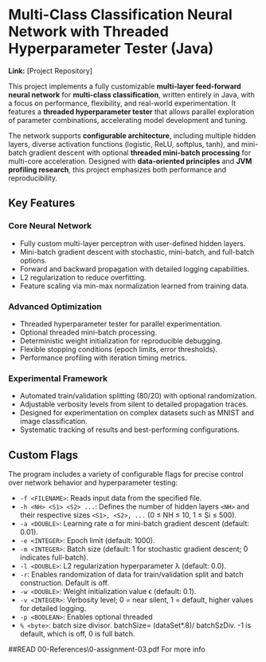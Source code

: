# Multi-Class Classification Neural Network with Threaded Hyperparameter Tester (Java)

**Link:** [Project Repository]  

This project implements a fully customizable **multi-layer feed-forward neural network** for **multi-class classification**, written entirely in Java, with a focus on performance, flexibility, and real-world experimentation. It features a **threaded hyperparameter tester** that allows parallel exploration of parameter combinations, accelerating model development and tuning.  

The network supports **configurable architecture**, including multiple hidden layers, diverse activation functions (logistic, ReLU, softplus, tanh), and mini-batch gradient descent with optional **threaded mini-batch processing** for multi-core acceleration. Designed with **data-oriented principles** and **JVM profiling research**, this project emphasizes both performance and reproducibility.  

## Key Features

### Core Neural Network
- Fully custom multi-layer perceptron with user-defined hidden layers.
- Mini-batch gradient descent with stochastic, mini-batch, and full-batch options.
- Forward and backward propagation with detailed logging capabilities.
- L2 regularization to reduce overfitting.
- Feature scaling via min-max normalization learned from training data.  

### Advanced Optimization
- Threaded hyperparameter tester for parallel experimentation.
- Optional threaded mini-batch processing.
- Deterministic weight initialization for reproducible debugging.
- Flexible stopping conditions (epoch limits, error thresholds).
- Performance profiling with iteration timing metrics.  

### Experimental Framework
- Automated train/validation splitting (80/20) with optional randomization.
- Adjustable verbosity levels from silent to detailed propagation traces.
- Designed for experimentation on complex datasets such as MNIST and image classification.
- Systematic tracking of results and best-performing configurations.  

## Custom Flags

The program includes a variety of configurable flags for precise control over network behavior and hyperparameter testing:  

- `-f <FILENAME>`: Reads input data from the specified file.  
- `-h <NH> <S1> <S2> ...`: Defines the number of hidden layers `<NH>` and their respective sizes `<S1>, <S2>, ...` (0 ≤ NH ≤ 10, 1 ≤ Si ≤ 500).  
- `-a <DOUBLE>`: Learning rate α for mini-batch gradient descent (default: 0.01).  
- `-e <INTEGER>`: Epoch limit (default: 1000).  
- `-m <INTEGER>`: Batch size (default: 1 for stochastic gradient descent; 0 indicates full-batch).  
- `-l <DOUBLE>`: L2 regularization hyperparameter λ (default: 0.0).  
- `-r`: Enables randomization of data for train/validation split and batch construction. Default is off.  
- `-w <DOUBLE>`: Weight initialization value ϵ (default: 0.1).  
- `-v <INTEGER>`: Verbosity level; 0 = near silent, 1 = default, higher values for detailed logging.  
- `-p <BOOLEAN>`: Enables optional threaded
- `% <byte>`: batch size divisor. batchSize= (dataSet*.8)/ batchSzDiv. -1 is default, which is off, 0 is full batch.


##READ 00-References\0-assignment-03.pdf For more info